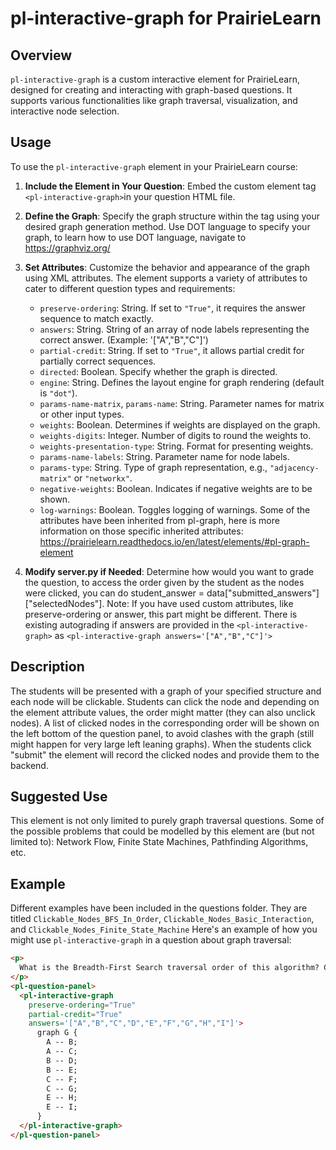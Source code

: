 # pl-interactive-graph for PrairieLearn

## Overview
`pl-interactive-graph` is a custom interactive element for PrairieLearn, designed for creating and interacting with graph-based questions. It supports various functionalities like graph traversal, visualization, and interactive node selection.

## Usage
To use the `pl-interactive-graph` element in your PrairieLearn course:

1. **Include the Element in Your Question**: Embed the custom element tag `<pl-interactive-graph>`in your question HTML file.
2. **Define the Graph**: Specify the graph structure within the tag using your desired graph generation method. Use DOT language to specify your graph, to learn how to use DOT language, navigate to https://graphviz.org/
3. **Set Attributes**: Customize the behavior and appearance of the graph using XML attributes. The element supports a variety of attributes to cater to different question types and requirements:
    - `preserve-ordering`: String. If set to `"True"`, it requires the answer sequence to match exactly.
    - `answers`: String. String of an array of node labels representing the correct answer. (Example: '["A","B","C"]')
    - `partial-credit`: String. If set to `"True"`, it allows partial credit for partially correct sequences.
    - `directed`: Boolean. Specify whether the graph is directed.
    - `engine`: String. Defines the layout engine for graph rendering (default is `"dot"`).
    - `params-name-matrix`, `params-name`: String. Parameter names for matrix or other input types.
    - `weights`: Boolean. Determines if weights are displayed on the graph.
    - `weights-digits`: Integer. Number of digits to round the weights to.
    - `weights-presentation-type`: String. Format for presenting weights.
    - `params-name-labels`: String. Parameter name for node labels.
    - `params-type`: String. Type of graph representation, e.g., `"adjacency-matrix"` or `"networkx"`.
    - `negative-weights`: Boolean. Indicates if negative weights are to be shown.
    - `log-warnings`: Boolean. Toggles logging of warnings.
Some of the attributes have been inherited from pl-graph, here is more information on those specific inherited attributes: https://prairielearn.readthedocs.io/en/latest/elements/#pl-graph-element

4. **Modify server.py if Needed**: Determine how would you want to grade the question, to access the order given by the student as the nodes were clicked, you can do student_answer = data["submitted_answers"]["selectedNodes"]. Note: If you have used custom attributes, like preserve-ordering or answer, this part might be different. There is existing autograding if answers are provided in the `<pl-interactive-graph>` as `<pl-interactive-graph answers='["A","B","C"]'>`


## Description
The students will be presented with a graph of your specified structure and each node will be clickable. Students can click the node and depending on the element attribute values, the order might matter (they can also unclick nodes). A list of clicked nodes in the corresponding order will be shown on the left bottom of the question panel, to avoid clashes with the graph (still might happen for very large left leaning graphs). When the students click "submit" the element will record the clicked nodes and provide them to the backend.

## Suggested Use
This element is not only limited to purely graph traversal questions. Some of the possible problems that could be modelled by this element are (but not limited to): Network Flow, Finite State Machines, Pathfinding Algorithms, etc.

## Example
Different examples have been included in the questions folder. They are titled `Clickable_Nodes_BFS_In_Order`, `Clickable_Nodes_Basic_Interaction`, and `Clickable_Nodes_Finite_State_Machine` Here's an example of how you might use `pl-interactive-graph` in a question about graph traversal:

```html
<p>
  What is the Breadth-First Search traversal order of this algorithm? Click the nodes in the order they are selected and click submit.
</p>
<pl-question-panel>
  <pl-interactive-graph 
    preserve-ordering="True" 
    partial-credit="True" 
    answers='["A","B","C","D","E","F","G","H","I"]'>
      graph G {
        A -- B;
        A -- C;
        B -- D;
        B -- E;
        C -- F;
        C -- G;
        E -- H;
        E -- I;
      }
  </pl-interactive-graph>
</pl-question-panel>


